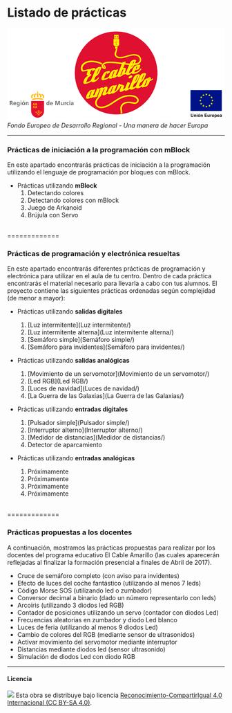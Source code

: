 # Listado de prácticas

<img src="ElCableAmarillo.png" /><br>
*Fondo Europeo de Desarrollo Regional - Una manera de hacer Europa*



***


### Prácticas de iniciación a la programación con mBlock

En este apartado encontrarás prácticas de iniciación a la programación utilizando el lenguaje de programación por bloques con mBlock. 

- Prácticas utilizando **mBlock**
    1. Detectando colores
    2. Detectando colores con mBlock
    3. Juego de Arkanoid
    4. Brújula con Servo


<br />
=============
<br />



### Prácticas de programación y electrónica resueltas

En este apartado encontrarás diferentes prácticas de programación y electrónica para utilizar en el aula de tu centro. Dentro de cada práctica encontrarás el material necesario para llevarla a cabo con tus alumnos. El proyecto contiene las siguientes prácticas ordenadas según complejidad (de menor a mayor):

- Prácticas utilizando **salidas digitales**
    1. [Luz intermitente](Luz intermitente/)
    2. [Luz intermitente alterna](Luz intermitente alterna/)
    3. [Semáforo simple](Semáforo simple/)
    4. [Semáforo para invidentes](Semáforo para invidentes/)
    
- Prácticas utilizando **salidas analógicas**
    1. [Movimiento de un servomotor](Movimiento de un servomotor/)
    2. [Led RGB](Led RGB/)
    3. [Luces de navidad](Luces de navidad/)
    4. [La Guerra de las Galaxias](La Guerra de las Galaxias/)

- Prácticas utilizando **entradas digitales**
    1. [Pulsador simple](Pulsador simple/)
    2. [Interruptor alterno](Interruptor alterno/)
    3. [Medidor de distancias](Medidor de distancias/)
    4. Detector de aparcamiento

- Prácticas utilizando **entradas analógicas**
    1. Próximamente
    2. Próximamente
    3. Próximamente
    4. Próximamente



<br />
=============
<br />



### Prácticas propuestas a los docentes

A continuación, mostramos las prácticas propuestas para realizar por los docentes del programa educativo El Cable Amarillo (las cuales aparecerán reflejadas al finalizar la formación presencial a finales de Abril de 2017).

- Cruce de semáforo completo (con aviso para invidentes)
- Efecto de luces del coche fantástico (utilizando al menos 7 leds)
- Código Morse SOS (utilizando led o zumbador)
- Conversor decimal a binario (dado un número representarlo con leds)
- Arcoiris (utilizando 3 diodos led RGB)
- Contador de posiciones utilizando un servo (contador con diodos Led)
- Frecuencias aleatorias en zumbador y diodo Led blanco
- Luces de feria (utilizando al menos 9 diodos Led)
- Cambio de colores del RGB (mediante sensor de ultrasonidos)
- Activar movimiento del servomotor mediante interruptor
- Distancias mediante diodos led (sensor ultrasonido)
- Simulación de diodos Led con diodo RGB

***



#### Licencia

<img src="http://i.creativecommons.org/l/by-sa/4.0/88x31.png" /> Esta obra se distribuye bajo licencia [Reconocimiento-CompartirIgual 4.0 Internacional (CC BY-SA 4.0)](https://creativecommons.org/licenses/by-sa/4.0/deed.es_ES).
